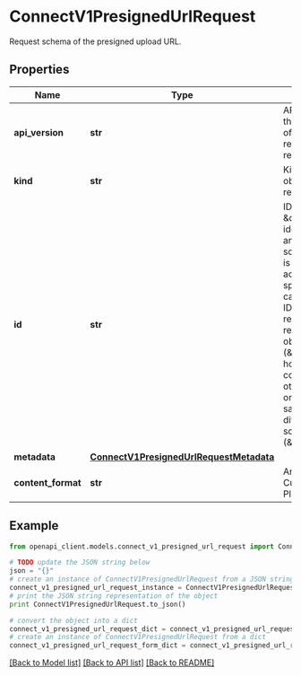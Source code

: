 # ConnectV1PresignedUrlRequest

Request schema of the presigned upload URL. 

## Properties
Name | Type | Description | Notes
------------ | ------------- | ------------- | -------------
**api_version** | **str** | APIVersion defines the schema version of this representation of a resource. | [optional] [readonly] 
**kind** | **str** | Kind defines the object this REST resource represents. | [optional] [readonly] 
**id** | **str** | ID is the \&quot;natural identifier\&quot; for an object within its scope/namespace; it is normally unique across time but not space. That is, you can assume that the ID will not be reclaimed and reused after an object is deleted (\&quot;time\&quot;); however, it may collide with IDs for other object &#x60;kinds&#x60; or objects of the same &#x60;kind&#x60; within a different scope/namespace (\&quot;space\&quot;). | [optional] [readonly] 
**metadata** | [**ConnectV1PresignedUrlRequestMetadata**](ConnectV1PresignedUrlRequestMetadata.md) |  | [optional] 
**content_format** | **str** | Archive format of the Custom Connector Plugin. | [optional] 

## Example

```python
from openapi_client.models.connect_v1_presigned_url_request import ConnectV1PresignedUrlRequest

# TODO update the JSON string below
json = "{}"
# create an instance of ConnectV1PresignedUrlRequest from a JSON string
connect_v1_presigned_url_request_instance = ConnectV1PresignedUrlRequest.from_json(json)
# print the JSON string representation of the object
print ConnectV1PresignedUrlRequest.to_json()

# convert the object into a dict
connect_v1_presigned_url_request_dict = connect_v1_presigned_url_request_instance.to_dict()
# create an instance of ConnectV1PresignedUrlRequest from a dict
connect_v1_presigned_url_request_form_dict = connect_v1_presigned_url_request.from_dict(connect_v1_presigned_url_request_dict)
```
[[Back to Model list]](../ccloud/README.md#documentation-for-models) [[Back to API list]](../ccloud/README.md#documentation-for-api-endpoints) [[Back to README]](../ccloud/README.md)


